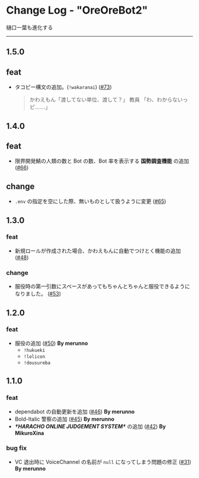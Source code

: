 # Change Log - "OreOreBot2"

樋口一葉も進化する

---

## 1.5.0

## feat

- タコピー構文の追加。(`!wakaranai`) ([#73](https://github.com/approvers/OreOreBot2/pull/73))
  > かわえもん「渡してない単位、渡して？」
  > 教員 「わ、わからないっピ.......」

## 1.4.0

## feat

- 限界開発鯖の人類の数と Bot の数、Bot 率を表示する **国勢調査機能** の追加 ([#66](https://github.com/approvers/OreOreBot2/pull/66))

## change

- `.env` の指定を空にした際、無いものとして扱うように変更 ([#65](https://github.com/approvers/OreOreBot2/pull/65))

## 1.3.0

### feat

- 新規ロールが作成された場合、かわえもんに自動でつけとく機能の追加 ([#48](https://github.com/approvers/OreOreBot2/pull/48))

### change

- 服役時の第一引数にスペースがあってもちゃんとちゃんと服役できるようになりました。 ([#53](https://github.com/approvers/OreOreBot2/pull/53))

## 1.2.0

### feat

- 服役の追加 ([#50](https://github.com/approvers/OreOreBot2/pull/50)) **By merunno**
  - `!hukueki`
  - `!lolicon`
  - `!dousureba`

## 1.1.0

### feat

- dependabot の自動更新を追加 ([#46](https://github.com/approvers/OreOreBot2/pull/46)) **By merunno**
- Bold-Italic 警察の追加 ([#45](https://github.com/approvers/OreOreBot2/pull/45)) **By merunno**
- **_†HARACHO ONLINE JUDGEMENT SYSTEM†_** の追加 ([#42](https://github.com/approvers/OreOreBot2/pull/42)) **By MikuroXina**

### bug fix

- VC 退出時に VoiceChannel の名前が `null` になってしまう問題の修正 ([#31](https://github.com/approvers/OreOreBot2/pull/39)) **By merunno**
